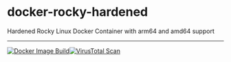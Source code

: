 # docker-rocky-hardened
Hardened Rocky Linux Docker Container with arm64 and amd64 support

---------------------------
[![Docker Image Build](https://github.com/simeononsecurity/docker-rocky-hardened/actions/workflows/docker-image.yml/badge.svg)](https://github.com/simeononsecurity/docker-rocky-hardened/actions/workflows/docker-image.yml)[![VirusTotal Scan](https://github.com/simeononsecurity/docker-rocky-hardened/actions/workflows/virustotal.yml/badge.svg)](https://github.com/simeononsecurity/docker-rocky-hardened/actions/workflows/virustotal.yml)
